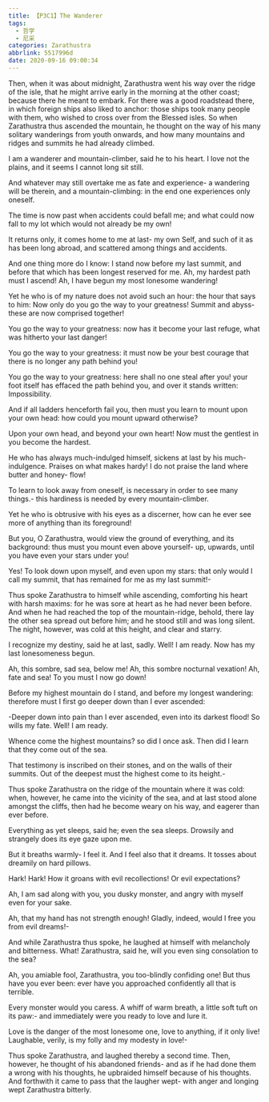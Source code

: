 ```yaml
---
title: 【P3C1】The Wanderer
tags:
  - 哲学
  - 尼采
categories: Zarathustra
abbrlink: 5517996d
date: 2020-09-16 09:00:34
---
```

Then, when it was about midnight, Zarathustra went his way over the ridge of the isle, that he might arrive early in the morning at the other coast; because there he meant to embark. For there was a good roadstead there, in which foreign ships also liked to anchor: those ships took many people with them, who wished to cross over from the Blessed isles. So when Zarathustra thus ascended the mountain, he thought on the way of his many solitary wanderings from youth onwards, and how many mountains and ridges and summits he had already climbed.

I am a wanderer and mountain-climber, said he to his heart. I love not the plains, and it seems I cannot long sit still.
<!-- more -->
And whatever may still overtake me as fate and experience- a wandering will be therein, and a mountain-climbing: in the end one experiences only oneself.

The time is now past when accidents could befall me; and what could now fall to my lot which would not already be my own!

It returns only, it comes home to me at last- my own Self, and such of it as has been long abroad, and scattered among things and accidents.

And one thing more do I know: I stand now before my last summit, and before that which has been longest reserved for me. Ah, my hardest path must I ascend! Ah, I have begun my most lonesome wandering!

Yet he who is of my nature does not avoid such an hour: the hour that says to him: Now only do you go the way to your greatness! Summit and abyss- these are now comprised together!

You go the way to your greatness: now has it become your last refuge, what was hitherto your last danger!

You go the way to your greatness: it must now be your best courage that there is no longer any path behind you!

You go the way to your greatness: here shall no one steal after you! your foot itself has effaced the path behind you, and over it stands written: Impossibility.

And if all ladders henceforth fail you, then must you learn to mount upon your own head: how could you mount upward otherwise?

Upon your own head, and beyond your own heart! Now must the gentlest in you become the hardest.

He who has always much-indulged himself, sickens at last by his much-indulgence. Praises on what makes hardy! I do not praise the land where butter and honey- flow!

To learn to look away from oneself, is necessary in order to see many things.- this hardiness is needed by every mountain-climber.

Yet he who is obtrusive with his eyes as a discerner, how can he ever see more of anything than its foreground!

But you, O Zarathustra, would view the ground of everything, and its background: thus must you mount even above yourself- up, upwards, until you have even your stars under you!

Yes! To look down upon myself, and even upon my stars: that only would I call my summit, that has remained for me as my last summit!-

Thus spoke Zarathustra to himself while ascending, comforting his heart with harsh maxims: for he was sore at heart as he had never been before. And when he had reached the top of the mountain-ridge, behold, there lay the other sea spread out before him; and he stood still and was long silent. The night, however, was cold at this height, and clear and starry.

I recognize my destiny, said he at last, sadly. Well! I am ready. Now has my last lonesomeness begun.

Ah, this sombre, sad sea, below me! Ah, this sombre nocturnal vexation! Ah, fate and sea! To you must I now go down!

Before my highest mountain do I stand, and before my longest wandering: therefore must I first go deeper down than I ever ascended:

-Deeper down into pain than I ever ascended, even into its darkest flood! So wills my fate. Well! I am ready.

Whence come the highest mountains? so did I once ask. Then did I learn that they come out of the sea.

That testimony is inscribed on their stones, and on the walls of their summits. Out of the deepest must the highest come to its height.-

Thus spoke Zarathustra on the ridge of the mountain where it was cold: when, however, he came into the vicinity of the sea, and at last stood alone amongst the cliffs, then had he become weary on his way, and eagerer than ever before.

Everything as yet sleeps, said he; even the sea sleeps. Drowsily and strangely does its eye gaze upon me.

But it breaths warmly- I feel it. And I feel also that it dreams. It tosses about dreamily on hard pillows.

Hark! Hark! How it groans with evil recollections! Or evil expectations?

Ah, I am sad along with you, you dusky monster, and angry with myself even for your sake.

Ah, that my hand has not strength enough! Gladly, indeed, would I free you from evil dreams!-

And while Zarathustra thus spoke, he laughed at himself with melancholy and bitterness. What! Zarathustra, said he, will you even sing consolation to the sea?

Ah, you amiable fool, Zarathustra, you too-blindly confiding one! But thus have you ever been: ever have you approached confidently all that is terrible.

Every monster would you caress. A whiff of warm breath, a little soft tuft on its paw:- and immediately were you ready to love and lure it.

Love is the danger of the most lonesome one, love to anything, if it only live! Laughable, verily, is my folly and my modesty in love!-

Thus spoke Zarathustra, and laughed thereby a second time. Then, however, he thought of his abandoned friends- and as if he had done them a wrong with his thoughts, he upbraided himself because of his thoughts. And forthwith it came to pass that the laugher wept- with anger and longing wept Zarathustra bitterly.
